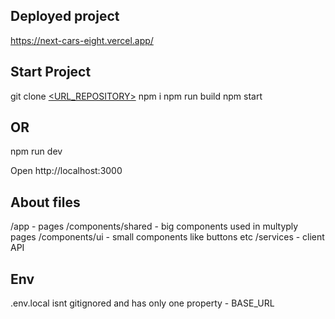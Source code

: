 ## Deployed project
https://next-cars-eight.vercel.app/
## Start Project
git clone [<URL_REPOSITORY>](https://github.com/MediumBass/next-cars)
npm i 
npm run build
npm start
 ##  OR
npm run dev

Open http://localhost:3000

## About files
/app - pages
/components/shared - big components used in multyply pages
/components/ui - small components like buttons etc
/services - client API

## Env
.env.local isnt gitignored and has only one property - BASE_URL
